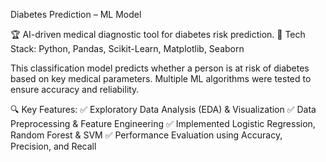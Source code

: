 Diabetes Prediction – ML Model

🏆 AI-driven medical diagnostic tool for diabetes risk prediction.
🔗 Tech Stack: Python, Pandas, Scikit-Learn, Matplotlib, Seaborn

This classification model predicts whether a person is at risk of diabetes based on key medical parameters. Multiple ML algorithms were tested to ensure accuracy and reliability.

🔍 Key Features:
✅ Exploratory Data Analysis (EDA) & Visualization
✅ Data Preprocessing & Feature Engineering
✅ Implemented Logistic Regression, Random Forest & SVM
✅ Performance Evaluation using Accuracy, Precision, and Recall
